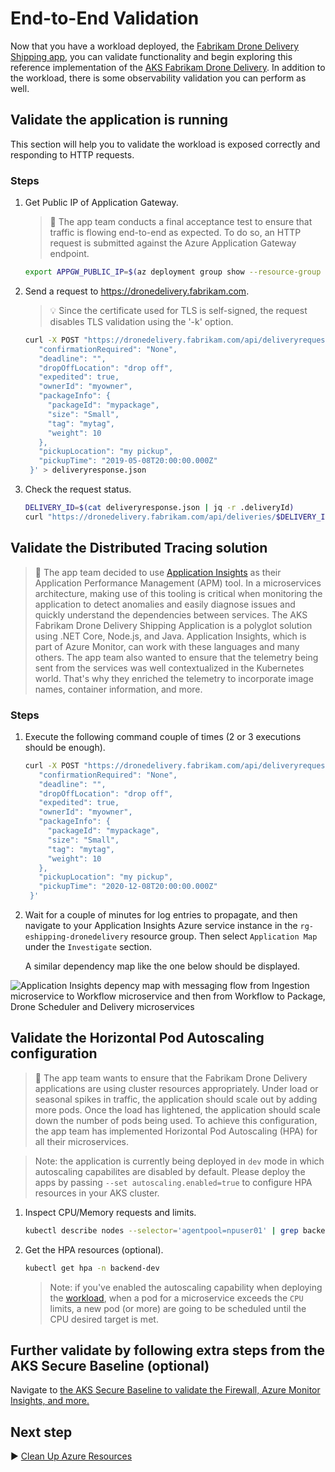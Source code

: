 # End-to-End Validation

Now that you have a workload deployed, the [Fabrikam Drone Delivery Shipping app](./09-workload.md), you can validate functionality and begin exploring this reference implementation of the [AKS Fabrikam Drone Delivery](./). In addition to the workload, there is some observability validation you can perform as well.

## Validate the application is running

This section will help you to validate the workload is exposed correctly and responding to HTTP requests.

### Steps

1. Get Public IP of Application Gateway.

    > :book: The app team conducts a final acceptance test to ensure that traffic is flowing end-to-end as expected. To do so, an HTTP request is submitted against the Azure Application Gateway endpoint.

   ```bash
   export APPGW_PUBLIC_IP=$(az deployment group show --resource-group rg-enterprise-networking-spokes -n spoke-shipping-dronedelivery --query properties.outputs.appGwPublicIpAddress.value -o tsv)
   ```

1. Send a request to https://dronedelivery.fabrikam.com.

   > :bulb: Since the certificate used for TLS is self-signed, the request disables TLS validation using the '-k' option.

   ```bash
   curl -X POST "https://dronedelivery.fabrikam.com/api/deliveryrequests" --resolve dronedelivery.fabrikam.com:443:$APPGW_PUBLIC_IP --header 'Content-Type: application/json' --header 'Accept: application/json' -k -d '{
      "confirmationRequired": "None",
      "deadline": "",
      "dropOffLocation": "drop off",
      "expedited": true,
      "ownerId": "myowner",
      "packageInfo": {
        "packageId": "mypackage",
        "size": "Small",
        "tag": "mytag",
        "weight": 10
      },
      "pickupLocation": "my pickup",
      "pickupTime": "2019-05-08T20:00:00.000Z"
    }' > deliveryresponse.json
   ```

1. Check the request status.

   ```bash
   DELIVERY_ID=$(cat deliveryresponse.json | jq -r .deliveryId)
   curl "https://dronedelivery.fabrikam.com/api/deliveries/$DELIVERY_ID" --resolve dronedelivery.fabrikam.com:443:$APPGW_PUBLIC_IP --header 'Accept: application/json' -k
   ```

## Validate the Distributed Tracing solution

   > :book: The app team decided to use [Application Insights](https://docs.microsoft.com/azure/azure-monitor/app/app-insights-overview) as their Application Performance Management (APM) tool. In a microservices architecture, making use of this tooling is critical when monitoring the application to detect anomalies and easily diagnose issues and quickly understand the dependencies between services.  The AKS Fabrikam Drone Delivery Shipping Application is a polyglot solution using .NET Core, Node.js, and Java.  Application Insights, which is part of Azure Monitor, can work with these languages and many others.  The app team also wanted to ensure that the telemetry being sent from the services was well contextualized in the Kubernetes world.  That's why they enriched the telemetry to incorporate image names, container information, and more.

### Steps

1. Execute the following command couple of times (2 or 3 executions should be enough).

   ```bash
   curl -X POST "https://dronedelivery.fabrikam.com/api/deliveryrequests" --resolve dronedelivery.fabrikam.com:443:$APPGW_PUBLIC_IP --header 'Content-Type: application/json' --header 'Accept: application/json' -k -d '{
      "confirmationRequired": "None",
      "deadline": "",
      "dropOffLocation": "drop off",
      "expedited": true,
      "ownerId": "myowner",
      "packageInfo": {
        "packageId": "mypackage",
        "size": "Small",
        "tag": "mytag",
        "weight": 10
      },
      "pickupLocation": "my pickup",
      "pickupTime": "2020-12-08T20:00:00.000Z"
    }'
   ```

1. Wait for a couple of minutes for log entries to propagate, and then navigate to your Application Insights Azure service instance in the `rg-eshipping-dronedelivery` resource group. Then select `Application Map` under the `Investigate` section.

   A similar dependency map like the one below should be displayed.

![Application Insights depency map with messaging flow from Ingestion microservice to Workflow microservice and then from Workflow to Package, Drone Scheduler and Delivery microservices](./imgs/aks-fabrikam-dronedelivery-applicationmap.png)

## Validate the Horizontal Pod Autoscaling configuration

   > :book: The app team wants to ensure that the Fabrikam Drone Delivery applications are using cluster resources appropriately. Under load or seasonal spikes in traffic, the application should scale out by adding more pods. Once the load has lightened, the application should scale down the number of pods being used. To achieve this configuration, the app team has implemented Horizontal Pod Autoscaling (HPA) for all their microservices.

   > Note: the application is currently being deployed in `dev` mode in which autoscaling capabilites are disabled by default. Please deploy the apps by passing `--set autoscaling.enabled=true` to configure HPA resources in your AKS cluster.

1. Inspect CPU/Memory requests and limits.

   ```bash
   kubectl describe nodes --selector='agentpool=npuser01' | grep backend-dev
   ```

1. Get the HPA resources (optional).

    ```bash
   kubectl get hpa -n backend-dev
   ```

   > Note: if you've enabled the autoscaling capability when deploying the [workload](./09-workload.md), when a pod for a microservice exceeds the `CPU` limits, a new pod (or more) are going to be scheduled until the CPU desired target is met.

##  Further validate by following extra steps from the AKS Secure Baseline (optional)

Navigate to [the AKS Secure Baseline to validate the Firewall, Azure Monitor Insights, and
more.](https://github.com/mspnp/aks-secure-baseline/blob/aeed3c9036d440979c4baa93f5b43a7c3e6d5375/10-validation.md#validate-web-application-firewall-functionality)

## Next step

:arrow_forward: [Clean Up Azure Resources](./11-cleanup.md)
